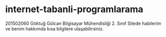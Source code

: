 # internet-tabanli-programlarama
201502060 Göktuğ Gülcan
Bilgisayar Mühendisliği 2. Sınıf 
Sitede habilerim ve benim hakkımda kısa bilgilere ulaşabilirsiniz.
